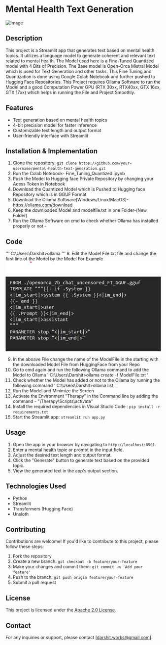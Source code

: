 # Mental Health Text Generation

![image](https://github.com/darshit503/Mental_Health_Theraphy_Couneslling/assets/91828073/97ef94ef-f943-41d5-bbeb-37f91df0d171)


## Description
This project is a Streamlit app that generates text based on mental health topics. It utilizes a language model to generate coherent and relevant text related to mental health. The Model used here is a Fine-Tuned Quantized model with 4 Bits of Precision. The Base  model is Open-Orca Mistral Model which is used for Text Generation and other tasks. This Fine Tuning and Quantization is done using Google Colab Notebook and further pushed to Hugging Face Repositories. This Project requires Ollama Software to run the Model and a good Computation Power GPU (RTX 30xx, RTX40xx, GTX 16xx, GTX 17xx) which helps in running the File and Project Smoothly. 

## Features
- Text generation based on mental health topics
- 4-bit precision model for faster inference
- Customizable text length and output format
- User-friendly interface with Streamlit

## Installation & Implementation
1. Clone the repository: `git clone https://github.com/your-username/mental-health-text-generation.git`
2. Run the Colab Notebook- Fine_Tuning_Quantized.ipynb
3. Push the Model to Hugging face Private Repository by changing your Acess Token in Notebook
4. Download the Quantized Model which is Pushed to Hugging face Repository which is in GGUF Format
5. Download the Ollama Software(Windows/Linux/MacOS)-https://ollama.com/download
6. Keep the downloaded Model and modelfile.txt in one Folder-(New Folder)
7. Run the Ollama Software on cmd to check whether Ollama has installed properly or not - 
## Code 
'''
C:\Users\Darshit>ollama 
'''
8. Edit the Model File.txt file and change the first line of the Model by the Model 
For Example
![Alt text](Example.png?raw=true "Screenshot of the ModelFile.txt")


9. In the aboave File change the name of the ModelFile in the starting with the downloaded Model File from HuggingFace from your Repo
10. Go to cmd again and run the following Ollama command to add the Model to Ollama
'
C:\Users\Darshit>ollama create <name of new_model> -f ModelFile.txt
'
11. Check whether the Model has added or not to the Ollama by running the following command
'
C:\Users\Darshit>ollama list
'
12. Run the Model and Minimize the Screen
13. Activate the Environment "Therapy" in the Command line by adding the command - "\Therapy\Scripts\activate"
14. Install the required dependencies in Visual Studio Code : `pip install -r requirements.txt`
15. Start the Streamlit app: `streamlit run app.py`

## Usage
1. Open the app in your browser by navigating to `http://localhost:8501`.
2. Enter a mental health topic or prompt in the input field.
3. Adjust the desired text length and output format.
4. Click the "Generate" button to generate text based on the provided topic.
5. View the generated text in the app's output section.

## Technologies Used
- Python
- Streamlit
- Transformers (Hugging Face)
- Unsloth

## Contributing
Contributions are welcome! If you'd like to contribute to this project, please follow these steps:
1. Fork the repository
2. Create a new branch: `git checkout -b feature/your-feature`
3. Make your changes and commit them: `git commit -m 'Add your feature'`
4. Push to the branch: `git push origin feature/your-feature`
5. Submit a pull request

## License
This project is licensed under the [Apache 2.0 License](LICENSE).

## Contact
For any inquiries or support, please contact [darshit.works@gmail.com].
